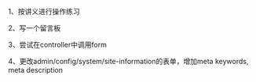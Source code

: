 1、按讲义进行操作练习

2、写一个留言板

3、尝试在controller中调用form

4、更改admin/config/system/site-information的表单，增加meta keywords, meta description